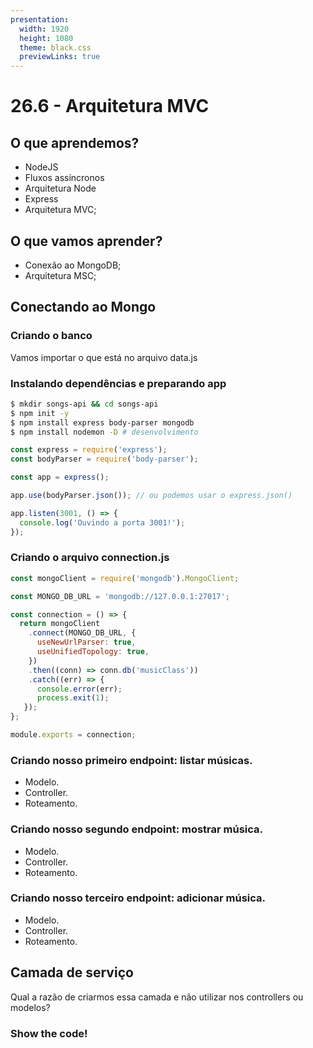 ```yaml
---
presentation:
  width: 1920
  height: 1080
  theme: black.css
  previewLinks: true
---
```


<!-- slide -->
# 26.6 - Arquitetura MVC

## O que aprendemos?

* NodeJS
* Fluxos assíncronos
* Arquitetura Node
* Express
* Arquitetura MVC;

## O que vamos aprender?

* Conexão ao MongoDB;
* Arquitetura MSC;

## Conectando ao Mongo

### Criando o banco

Vamos importar o que está no arquivo data.js

### Instalando dependências e preparando app

```bash
$ mkdir songs-api && cd songs-api
$ npm init -y
$ npm install express body-parser mongodb
$ npm install nodemon -D # desenvolvimento
```


```js
const express = require('express');
const bodyParser = require('body-parser');

const app = express();

app.use(bodyParser.json()); // ou podemos usar o express.json()

app.listen(3001, () => {
  console.log('Ouvindo a porta 3001!');
});
```

### Criando o arquivo connection.js

```js
const mongoClient = require('mongodb').MongoClient;

const MONGO_DB_URL = 'mongodb://127.0.0.1:27017';

const connection = () => {
  return mongoClient
    .connect(MONGO_DB_URL, {
      useNewUrlParser: true,
      useUnifiedTopology: true,
    })
    .then((conn) => conn.db('musicClass'))
    .catch((err) => {
      console.error(err);
      process.exit(1);
   });
};

module.exports = connection;
```

### Criando nosso primeiro endpoint: listar músicas.

* Modelo.
* Controller.
* Roteamento.

### Criando nosso segundo endpoint: mostrar música.

* Modelo.
* Controller.
* Roteamento.

### Criando nosso terceiro endpoint: adicionar música.

* Modelo.
* Controller.
* Roteamento.

## Camada de serviço

Qual a razão de criarmos essa camada e não utilizar nos controllers ou modelos?

### Show the code!


